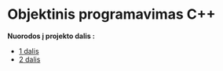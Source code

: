 # Objektinis programavimas C++

**Nuorodos į projekto dalis :**
* [1 dalis](https://github.com/siveta/first_project/tree/v_01)
* [2 dalis](https://github.com/siveta/first_project/tree/v_02)
